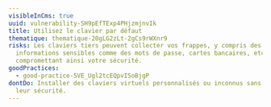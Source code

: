 ```yaml
---
visibleInCms: true
uuid: vulnerability-SH9pEfTExp4PHjzmjnvIk
title: Utilisez le clavier par défaut
thematique: thematique-20gLG2zLt-2gCs9rWXnr9
risks: Les claviers tiers peuvent collecter vos frappes, y compris des
  informations sensibles comme des mots de passe, cartes bancaires, etc.,
  compromettant ainsi votre sécurité.
goodPractices:
  - good-practice-5VE_Ugl2tcEQpvISoBjgP
dontDo: Installer des claviers virtuels personnalisés ou inconnus sans vérifier
  leur sécurité.
---
```

